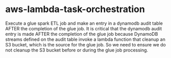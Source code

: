 # aws-lambda-task-orchestration

Execute a glue spark ETL job and make an entry in a dynamodb audit table AFTER the completion of the glue job. 
It is critical that the dynamodb audit entry is made AFTER the completion of the glue job because DynamoDB streams defined on the audit table invoke a lambda function that cleanup an S3 bucket, which is the source for the glue job. So we need to ensure we do not cleanup the S3 bucket before or during the glue job processing.
